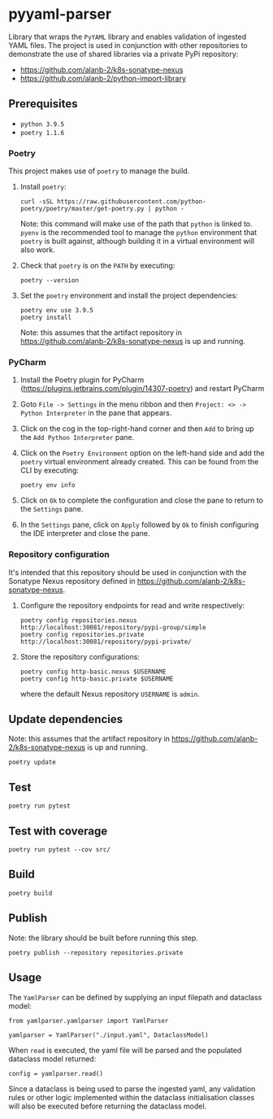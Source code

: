 # pyyaml-parser

Library that wraps the `PyYAML` library and enables validation of ingested YAML files.  The project is used in conjunction
with other repositories to demonstrate the use of shared libraries via a private PyPi repository: 

* https://github.com/alanb-2/k8s-sonatype-nexus
* https://github.com/alanb-2/python-import-library

## Prerequisites

* `python 3.9.5`
* `poetry 1.1.6`

### Poetry

This project makes use of `poetry` to manage the build.  

1.  Install `poetry`: 
    ```shell
    curl -sSL https://raw.githubusercontent.com/python-poetry/poetry/master/get-poetry.py | python - 
    ```
    Note: this command will make use of the path that `python` is linked to.  `pyenv` is the recommended tool to manage
    the `python` environment that `poetry` is built against, although building it in a virtual environment will also work.
    
2.  Check that `poetry` is on the `PATH` by executing:
    ```shell
    poetry --version
    ```
    
3.  Set the `poetry` environment and install the project dependencies:
    ```shell
    poetry env use 3.9.5
    poetry install
    ```
    Note: this assumes that the artifact repository in https://github.com/alanb-2/k8s-sonatype-nexus is up and running.

### PyCharm

1.  Install the Poetry plugin for PyCharm (https://plugins.jetbrains.com/plugin/14307-poetry) and restart PyCharm

2.  Goto `File -> Settings` in the menu ribbon and then `Project: <> -> Python Interpreter` in the pane that appears.

3.  Click on the cog in the top-right-hand corner and then `Add` to bring up the `Add Python Interpreter` pane.

4.  Click on the `Poetry Environment` option on the left-hand side and add the `poetry` virtual environment already created.
    This can be found from the CLI by executing:
    ```shell
    poetry env info
    ```
    
5.  Click on `Ok` to complete the configuration and close the pane to return to the `Settings` pane.
6.  In the `Settings` pane, click on `Apply` followed by `Ok` to finish configuring the IDE interpreter and close the pane.

### Repository configuration

It's intended that this repository should be used in conjunction with the Sonatype Nexus repository defined in https://github.com/alanb-2/k8s-sonatype-nexus.

1.  Configure the repository endpoints for read and write respectively:
    ```shell
    poetry config repositories.nexus http://localhost:30081/repository/pypi-group/simple
    poetry config repositories.private http://localhost:30081/repository/pypi-private/
    ```
    
2.  Store the repository configurations:
    ```shell
    poetry config http-basic.nexus $USERNAME
    poetry config http-basic.private $USERNAME
    ```
    where the default Nexus repository `USERNAME` is `admin`.

## Update dependencies

Note: this assumes that the artifact repository in https://github.com/alanb-2/k8s-sonatype-nexus is up and running.

```shell
poetry update
```

## Test

```shell
poetry run pytest
```

## Test with coverage

```shell
poetry run pytest --cov src/
```

## Build

```shell
poetry build
```

## Publish

Note: the library should be built before running this step.

```shell
poetry publish --repository repositories.private
```

## Usage

The `YamlParser` can be defined by supplying an input filepath and dataclass model:

```shell
from yamlparser.yamlparser import YamlParser

yamlparser = YamlParser("./input.yaml", DataclassModel)
```

When `read` is executed, the yaml file will be parsed and the populated dataclass model returned:

```shell
config = yamlparser.read()
```

Since a dataclass is being used to parse the ingested yaml, any validation rules or other logic implemented within the
dataclass initialisation classes will also be executed before returning the dataclass model.
